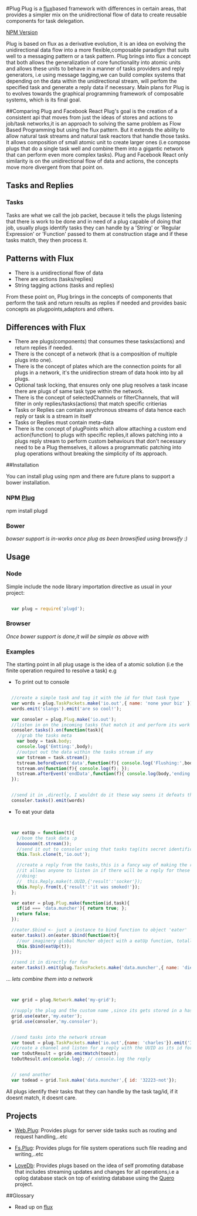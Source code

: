 #Plug
 Plug is a [flux](http://facebook.github.io/react/blog/2014/05/06/flux.html)based framework with differences in certain areas, that provides a simpler mix on the unidirectional flow of data to create reusable components for task delegation.

[NPM Version][npm-url]

Plug is based on flux as a derivative evolution, it is an idea on evolving the unidirectional data flow into a more flexible,composable paradigm that suits well to a messaging pattern or a task pattern. Plug brings into flux a concept that both allows the generalization of core functionality into atomic units and allows these units to behave in a manner of tasks providers and reply generators, i.e using message tagging,we can build complex systems that depending on the data within the unidirectional stream, will perfom the specified task and generate a reply data if necessary. Main plans for Plug is to evolves towards the graphical programming framework of composable systems, which is its final goal.

##Comparing Plug and Facebook React
 Plug's goal is the creation of a consistent api that moves from just the ideas of stores and actions to job/task networks,it is an approach to solving the same problem as Flow Based Programming but using the flux pattern. But it extends the ability to allow natural task streams and natural task reactors that handle those tasks. It allows composition of small atomic unit to create larger ones (i.e compose plugs that do a single task well and combine them into a gigantic network that can perform even more complex tasks). Plug and Facebook React only similarity is on the unidirectional flow of data and actions, the concepts move more divergent from that point on.


## Tasks and Replies

### Tasks
  Tasks are what we call the job packet, because it tells the plugs listening that there is work to be done and in need of a plug capable of doing that job, usually plugs identify tasks they can handle by a 'String' or 'Regular Expression' or 'Function' passed to them at construction stage and if these tasks match, they then process it.

## Patterns with Flux

 * There is a unidirectional flow of data
 * There are actions (tasks/replies)
 * String tagging actions (tasks and replies)

 From these point on, Plug brings in the concepts of components that perform the task and return results as replies if needed and provides basic concepts as plugpoints,adaptors and others.


## Differences with Flux

 * There are plugs(components) that consumes these tasks(actions) and return replies if needed.
 * There is the concept of a network (that is a composition of multiple plugs into one).
 * There is the concept of plates which are the connection points for all plugs in a network, it's the unidirection stream of data hook into by all plugs.
 * Optional task locking, that ensures only one plug resolves a task incase there are plugs of same task type within the network.
 * There is the concept of selectedChannels or filterChannels, that will filter in only replies/tasks(actions) that match specific critierias
 * Tasks or Replies can contain asychronous streams of data hence each reply or task is a stream in itself
 * Tasks or Replies must contain meta-data
 * There is the concept of plugPoints which allow attaching a custom end action(function) to plugs with specific replies,it allows patching into a plugs reply stream to perform custom behaviours that don't necessary need to be a Plug themselves, it allows a programmatic patching into plug operations without breaking the simplicity of its approach.


##Installation

  You can install plug using npm and there are future plans to support a bower installation.

### NPM [Plug][npm-url]

  npm install plugd


### Bower

  *bowser support is in-works once plug as been browsified using browsify :)*

## Usage

### Node

  Simple include the node library importation directive as usual in your project:

  ```javascript

    var plug = require('plugd');

  ```

### Browser

  *Once bower support is done,it will be simple as above with*


### Examples

  The starting point in all plug usage is the idea of a atomic solution (i.e the finite operation required to resolve a task) e.g

  * To print out to console

  ```javascript

    //create a simple task and tag it with the id for that task type
    var words = plug.TaskPackets.make('io.out',{ name: 'none your biz' });
    words.emit('slangs').emit('are so cool!');

    var consoler = plug.Plug.make('io.out');
    //listen in on the incoming tasks that match it and perform its work
    consoler.tasks().on(function(task){
      //grab the tasks meta
      var body = task.body;
      console.log('Emtting:',body);
      //output out the data within the tasks stream if any
      var tstream = task.stream();
      tstream.beforeEvent('data',function(f){ console.log('Flushing:',body); });
      tstream.on(function(f){ console.log(f); });
      tstream.afterEvent('endData',function(f){ console.log(body,'ending..'); });
    });


    //send it in ,directly, I wouldnt do it these way seens it defeats the whole "who cares,as far as some one can do it let it get done approach" as these is more direct and sending it knowing it will work
    consoler.tasks().emit(words)

  ```

  * To eat your data

  ```javascript


    var eatUp = function(t){
      //boom the task data :p
      boooooom(t.stream());
      //send it out to consoler using that tasks tag(its secret identification number :p )
      this.Task.clone(t,'io.out');

      //create a reply from the tasks,this is a fancy way of making the reply tag the task uuid,and nothing else
      //it allows anyone to listen in if there will be a reply for these particular tasks,its not different from
      //doing:
      //  this.Reply.make(t.UUID,{'result':'socker'});
      this.Reply.from(t,{'result':'it was smoked!'});
    };

    var eater = plug.Plug.make(function(id,task){
      if(id === 'data.muncher'){ return true; };
      return false;
    });

    //eater.$bind <- just a instance to bind function to object 'eater'
    eater.tasks().on(eater.$bind(function(t){
      //our imaginery global Muncher object with a eatUp function, totally a bad idea to do this for any code
      this.$bind(eatUp(t));
    }));

    //send it in directly for fun
    eater.tasks().emit(plug.TasksPackets.make('data.muncher',{ name: 'die' }).emit('totally').emit('not gonna die!'));

  ```

  ... *lets combine them into a network*


  ```javascript


    var grid = plug.Network.make('my-grid');

    //supply the plug and the custom name ,since its gets stored in a hash. { 'my.eater': Plug }
    grid.use(eater,'my.eater');
    grid.use(consoler,'my.consoler');


    //send tasks into the network stream
    var toout = plug.TaskPackets.make('io.out',{name: 'charles'}).emit('I done care!');
    //create a channel and listen for a reply with the UUID as its id for the tasks from the network
    var toOutResult = gride.emitWatch(toout);
    toOutResult.on(console.log); // console.log the reply


    // send another
    var todead = grid.Task.make('data.muncher',{ id: '32223-not'});

  ```

 All plugs identify their tasks that they can handle by the task tag/id, if it doesnt match, it doesnt care.

## Projects

  * [Web.Plug](https://github.com/influx6/web.plug): Provides plugs for server side tasks such as routing and request handling,..etc

  * [Fs.Plug](https://github.com/influx6/fs.plug): Provides plugs for file system operations such file reading and writing,..etc

  * [LoveDb](https://github.com/influx6/lovedb): Provides plugs based on the idea of self promoting database that includes streaming updates and changes for all operations,i.e a oplog database stack on top of existing database using the [Quero](https://github.com/influx6/quero) project.


##Glossary

  * Read up on [flux][fluxURL]



[npm-url]: https://www.npmjs.org/package/plugd
[fluxURL]: http://facebook.github.io/react/blog/2014/05/06/flux.html
